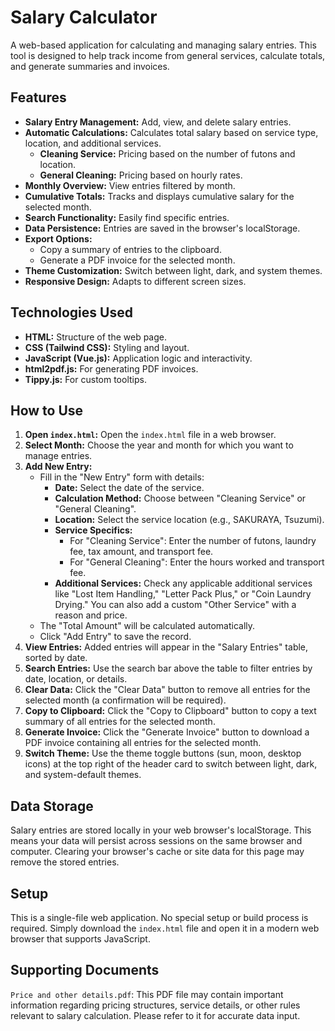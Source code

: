 # Salary Calculator

A web-based application for calculating and managing salary entries. This tool is designed to help track income from general services, calculate totals, and generate summaries and invoices.

## Features

- **Salary Entry Management:** Add, view, and delete salary entries.
- **Automatic Calculations:** Calculates total salary based on service type, location, and additional services.
    - **Cleaning Service:** Pricing based on the number of futons and location.
    - **General Cleaning:** Pricing based on hourly rates.
- **Monthly Overview:** View entries filtered by month.
- **Cumulative Totals:** Tracks and displays cumulative salary for the selected month.
- **Search Functionality:** Easily find specific entries.
- **Data Persistence:** Entries are saved in the browser's localStorage.
- **Export Options:**
    - Copy a summary of entries to the clipboard.
    - Generate a PDF invoice for the selected month.
- **Theme Customization:** Switch between light, dark, and system themes.
- **Responsive Design:** Adapts to different screen sizes.

## Technologies Used

- **HTML:** Structure of the web page.
- **CSS (Tailwind CSS):** Styling and layout.
- **JavaScript (Vue.js):** Application logic and interactivity.
- **html2pdf.js:** For generating PDF invoices.
- **Tippy.js:** For custom tooltips.

## How to Use

1.  **Open `index.html`:** Open the `index.html` file in a web browser.
2.  **Select Month:** Choose the year and month for which you want to manage entries.
3.  **Add New Entry:**
    *   Fill in the "New Entry" form with details:
        *   **Date:** Select the date of the service.
        *   **Calculation Method:** Choose between "Cleaning Service" or "General Cleaning".
        *   **Location:** Select the service location (e.g., SAKURAYA, Tsuzumi).
        *   **Service Specifics:**
            *   For "Cleaning Service": Enter the number of futons, laundry fee, tax amount, and transport fee.
            *   For "General Cleaning": Enter the hours worked and transport fee.
        *   **Additional Services:** Check any applicable additional services like "Lost Item Handling," "Letter Pack Plus," or "Coin Laundry Drying." You can also add a custom "Other Service" with a reason and price.
    *   The "Total Amount" will be calculated automatically.
    *   Click "Add Entry" to save the record.
4.  **View Entries:** Added entries will appear in the "Salary Entries" table, sorted by date.
5.  **Search Entries:** Use the search bar above the table to filter entries by date, location, or details.
6.  **Clear Data:** Click the "Clear Data" button to remove all entries for the selected month (a confirmation will be required).
7.  **Copy to Clipboard:** Click the "Copy to Clipboard" button to copy a text summary of all entries for the selected month.
8.  **Generate Invoice:** Click the "Generate Invoice" button to download a PDF invoice containing all entries for the selected month.
9.  **Switch Theme:** Use the theme toggle buttons (sun, moon, desktop icons) at the top right of the header card to switch between light, dark, and system-default themes.

## Data Storage

Salary entries are stored locally in your web browser's localStorage. This means your data will persist across sessions on the same browser and computer. Clearing your browser's cache or site data for this page may remove the stored entries.

## Setup

This is a single-file web application. No special setup or build process is required. Simply download the `index.html` file and open it in a modern web browser that supports JavaScript.

## Supporting Documents

`Price and other details.pdf`: This PDF file may contain important information regarding pricing structures, service details, or other rules relevant to salary calculation. Please refer to it for accurate data input.

